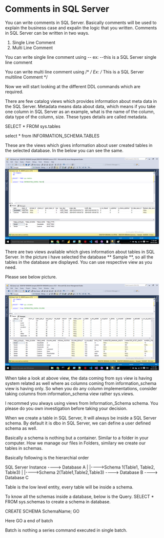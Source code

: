 # Comments in SQL Server
  You can write comments in SQL Server. Basically comments will be used to explain the business case and expalin the logic that you written.
  Comments in SQL Server can be written in two ways.
  1. Single Line Comment
  2. Multi Line Comment

You can write single line comment using --
ex: --this is a SQL Server single line comment

You can write multi line comment using /*  */
Ex: /* This is a SQL Server multiline Comment */

Now we will start looking at the different DDL commands which are required.

There are few catalog views which provides information about meta data in the SQL Server. Metadata means data about data, which means if you take one column in SQL Server as an example, what is the name of the column, data type of the column, size. These types details are called metadata.

SELECT * FROM sys.tables

select * from INFORMATION_SCHEMA.TABLES

These are the views which gives information about user created tables in the selected database. In the below you can see the same.

![User Tables in a data](https://github.com/bodempudi/CodeSnippets/blob/master/images/SQLServer/User%20tables.png)

There are two views available which gives information about tables in SQL Server. In the picture i have selected the database ** Sample **, so all the tables
in the database are displayed. You can use respective view as you need.

Please see below picture.

![All Columns View](https://github.com/bodempudi/CodeSnippets/blob/master/images/SQLServer/Columns.png)

When take a look at above view, the data coming from sys view is having system related as well where as columns coming from information_schema view is having only. So when you do any column implementations, consider taking columns from information_schema view rather sys.views.

I recommed you always using views from Information_Schema schema. You please do you own investigation before taking your decision.

When we create a table in SQL Server, It will always be inside a SQL Server schema. By default it is dbo in SQL Server, we can define a user defined
schema as well.

Basically a schema is nothing but a container. Similar to a folder in your computer. How we manage our files in Folders, similary we create our tables 
in schemas.

Basically following is the hierarchial order

SQL Server Instance ----> Database A
                              |
                              |---->Schema 1(Table1, Table2, Table3)
                              |
                              |---->Schema 2(Table1,Table2,Table3)
                    ----> Database B
                    ----> Database C

Table is the low level entity, every table will be inside a schema.

To know all the schemas inside a database, below is the Query.
SELECT * FROM sys.schemas
to create a schema in database.


CREATE SCHEMA SchemaName;
GO

 Here GO a end of batch

 Batch is nothing a series command executed in single batch.





